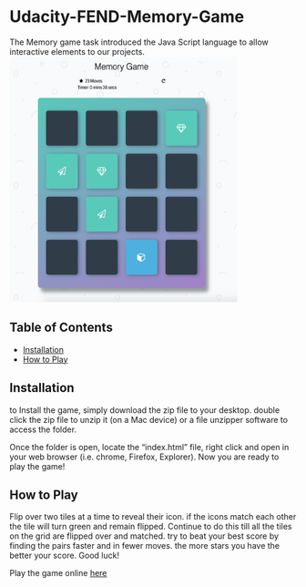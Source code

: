 # Udacity-FEND-Memory-Game
The Memory game task introduced the Java Script language to allow interactive elements to our projects. 
<img src="https://github.com/H-R-Design/Udacity-FEND-Memory-Game/blob/gh-pages/img/Memory%20Game.png" alt="drawing" width="400" height= "431"/>
## Table of Contents

- [Installation](#Installation)
- [How to Play](#How-to-Play)

## Installation
to Install the game, simply download the zip file to your desktop. double click the zip file to unzip it (on a Mac device) or a file unzipper software to access the folder. 

Once the folder is open, locate the “index.html” file, right click and open in your web browser (i.e. chrome, Firefox, Explorer). Now you are ready to play the game! 

## How to Play

Flip over two tiles at a time to reveal their icon. if the icons match each other the tile will turn green and remain flipped. Continue to do this till all the tiles on the grid are flipped over and matched. try to beat your best score by finding the pairs faster and in fewer moves. the more stars you have the better your score. 
Good luck! 

Play the game online
<a href="https://h-r-design.github.io/Udacity-FEND-Classic-Arcade-Game/" target="_blank"> here</a>
